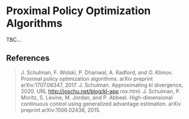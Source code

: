 # Proximal Policy Optimization Algorithms

TBC... 


## References
> J. Schulman, F. Wolski, P. Dhariwal, A. Radford, and O. Klimov. Proximal policy optimization algorithms. arXiv preprint arXiv:1707.06347, 2017.
> J. Schulman. Approximating kl divergence, 2020. URL http://joschu.net/blog/kl-app rox.html.
> J. Schulman, P. Moritz, S. Levine, M. Jordan, and P. Abbeel. High-dimensional continuous control using generalized advantage estimation. arXiv preprint arXiv:1506.02438, 2015.